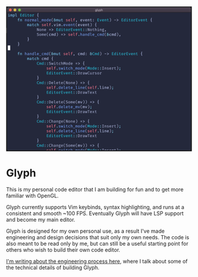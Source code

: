 ![Header image](images/rust.png)
# Glyph

This is my personal code editor that I am building for fun and to get more familiar with OpenGL.

Glyph currently supports Vim keybinds, syntax highlighting, and runs at a consistent and smooth ~100 FPS. Eventually Glyph will have LSP support and become my main editor.

Glyph is designed for my own personal use, as a result I've made engineering and design decisions that suit only my own needs. The code is also meant to be read only by me, but can still be a useful starting point for others who wish to build their own code editor.

[I'm writing about the engineering process here](https://zackoverflow.dev), where I talk about some of the technical details of building Glyph.
